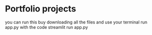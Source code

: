 # Portfolio projects
you can run this buy downloading all the files and use your terminal run app.py with the code streamlit run app.py
